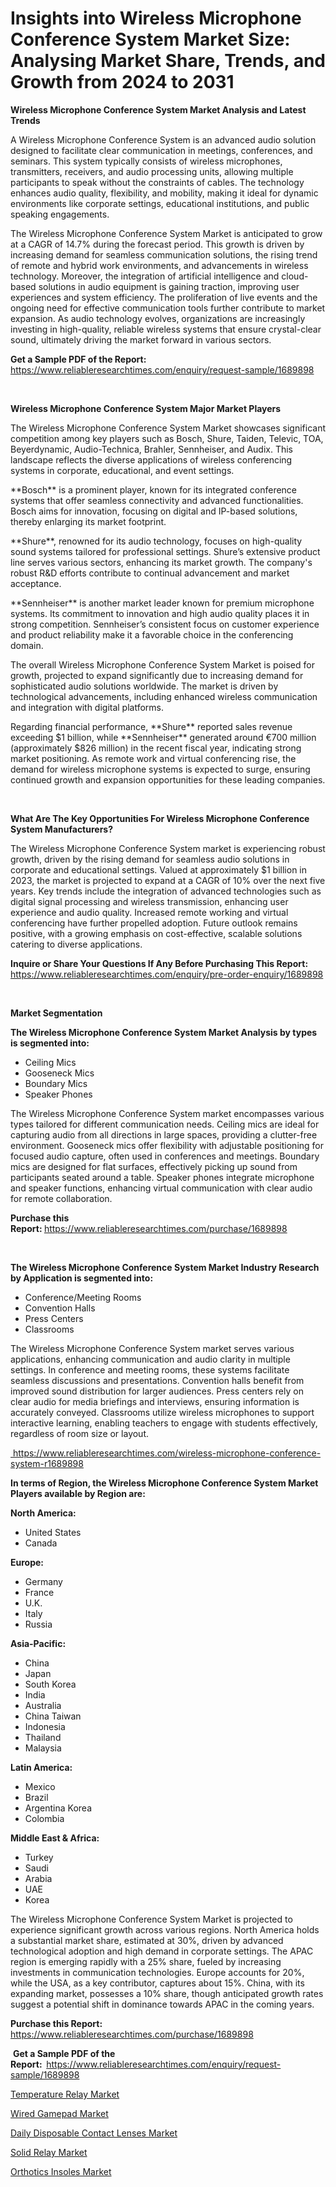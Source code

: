 <p><h1>Insights into Wireless Microphone Conference System Market Size: Analysing Market Share, Trends, and Growth from 2024 to 2031</h1></p><p><strong>Wireless Microphone Conference System Market Analysis and Latest Trends</strong></p>
<p><p>A Wireless Microphone Conference System is an advanced audio solution designed to facilitate clear communication in meetings, conferences, and seminars. This system typically consists of wireless microphones, transmitters, receivers, and audio processing units, allowing multiple participants to speak without the constraints of cables. The technology enhances audio quality, flexibility, and mobility, making it ideal for dynamic environments like corporate settings, educational institutions, and public speaking engagements.</p><p>The Wireless Microphone Conference System Market is anticipated to grow at a CAGR of 14.7% during the forecast period. This growth is driven by increasing demand for seamless communication solutions, the rising trend of remote and hybrid work environments, and advancements in wireless technology. Moreover, the integration of artificial intelligence and cloud-based solutions in audio equipment is gaining traction, improving user experiences and system efficiency. The proliferation of live events and the ongoing need for effective communication tools further contribute to market expansion. As audio technology evolves, organizations are increasingly investing in high-quality, reliable wireless systems that ensure crystal-clear sound, ultimately driving the market forward in various sectors.</p></p>
<p><strong>Get a Sample PDF of the Report:&nbsp;</strong> <a href="https://www.reliableresearchtimes.com/enquiry/request-sample/1689898?utm_campaign=1625&utm_medium=2&utm_source=Github&utm_content=ia&utm_term=17102024&utm_id=wireless-microphone-conference-system">https://www.reliableresearchtimes.com/enquiry/request-sample/1689898</a></p>
<p>&nbsp;</p>
<p><strong>Wireless Microphone Conference System Major Market Players</strong></p>
<p><p>The Wireless Microphone Conference System Market showcases significant competition among key players such as Bosch, Shure, Taiden, Televic, TOA, Beyerdynamic, Audio-Technica, Brahler, Sennheiser, and Audix. This landscape reflects the diverse applications of wireless conferencing systems in corporate, educational, and event settings.</p><p>**Bosch** is a prominent player, known for its integrated conference systems that offer seamless connectivity and advanced functionalities. Bosch aims for innovation, focusing on digital and IP-based solutions, thereby enlarging its market footprint.</p><p>**Shure**, renowned for its audio technology, focuses on high-quality sound systems tailored for professional settings. Shure’s extensive product line serves various sectors, enhancing its market growth. The company's robust R&D efforts contribute to continual advancement and market acceptance.</p><p>**Sennheiser** is another market leader known for premium microphone systems. Its commitment to innovation and high audio quality places it in strong competition. Sennheiser’s consistent focus on customer experience and product reliability make it a favorable choice in the conferencing domain.</p><p>The overall Wireless Microphone Conference System Market is poised for growth, projected to expand significantly due to increasing demand for sophisticated audio solutions worldwide. The market is driven by technological advancements, including enhanced wireless communication and integration with digital platforms. </p><p>Regarding financial performance, **Shure** reported sales revenue exceeding $1 billion, while **Sennheiser** generated around €700 million (approximately $826 million) in the recent fiscal year, indicating strong market positioning. As remote work and virtual conferencing rise, the demand for wireless microphone systems is expected to surge, ensuring continued growth and expansion opportunities for these leading companies.</p></p>
<p>&nbsp;</p>
<p><strong>What Are The Key Opportunities For Wireless Microphone Conference System Manufacturers?</strong></p>
<p><p>The Wireless Microphone Conference System market is experiencing robust growth, driven by the rising demand for seamless audio solutions in corporate and educational settings. Valued at approximately $1 billion in 2023, the market is projected to expand at a CAGR of 10% over the next five years. Key trends include the integration of advanced technologies such as digital signal processing and wireless transmission, enhancing user experience and audio quality. Increased remote working and virtual conferencing have further propelled adoption. Future outlook remains positive, with a growing emphasis on cost-effective, scalable solutions catering to diverse applications.</p></p>
<p><strong>Inquire or Share Your Questions If Any Before Purchasing This Report:</strong> <a href="https://www.reliableresearchtimes.com/enquiry/pre-order-enquiry/1689898?utm_campaign=1625&utm_medium=2&utm_source=Github&utm_content=ia&utm_term=17102024&utm_id=wireless-microphone-conference-system">https://www.reliableresearchtimes.com/enquiry/pre-order-enquiry/1689898</a></p>
<p>&nbsp;</p>
<p><strong>Market Segmentation</strong></p>
<p><strong>The Wireless Microphone Conference System Market Analysis by types is segmented into:</strong></p>
<p><ul><li>Ceiling Mics</li><li>Gooseneck Mics</li><li>Boundary Mics</li><li>Speaker Phones</li></ul></p>
<p><p>The Wireless Microphone Conference System market encompasses various types tailored for different communication needs. Ceiling mics are ideal for capturing audio from all directions in large spaces, providing a clutter-free environment. Gooseneck mics offer flexibility with adjustable positioning for focused audio capture, often used in conferences and meetings. Boundary mics are designed for flat surfaces, effectively picking up sound from participants seated around a table. Speaker phones integrate microphone and speaker functions, enhancing virtual communication with clear audio for remote collaboration.</p></p>
<p><strong>Purchase this Report:&nbsp;</strong><a href="https://www.reliableresearchtimes.com/purchase/1689898?utm_campaign=1625&utm_medium=2&utm_source=Github&utm_content=ia&utm_term=17102024&utm_id=wireless-microphone-conference-system">https://www.reliableresearchtimes.com/purchase/1689898</a></p>
<p>&nbsp;</p>
<p><strong>The Wireless Microphone Conference System Market Industry Research by Application is segmented into:</strong></p>
<p><ul><li>Conference/Meeting Rooms</li><li>Convention Halls</li><li>Press Centers</li><li>Classrooms</li></ul></p>
<p><p>The Wireless Microphone Conference System market serves various applications, enhancing communication and audio clarity in multiple settings. In conference and meeting rooms, these systems facilitate seamless discussions and presentations. Convention halls benefit from improved sound distribution for larger audiences. Press centers rely on clear audio for media briefings and interviews, ensuring information is accurately conveyed. Classrooms utilize wireless microphones to support interactive learning, enabling teachers to engage with students effectively, regardless of room size or layout.</p></p>
<p><a href="https://www.reliableresearchtimes.com/wireless-microphone-conference-system-r1689898?utm_campaign=1625&utm_medium=2&utm_source=Github&utm_content=ia&utm_term=17102024&utm_id=wireless-microphone-conference-system">&nbsp;https://www.reliableresearchtimes.com/wireless-microphone-conference-system-r1689898</a></p>
<p><strong>In terms of Region, the Wireless Microphone Conference System Market Players available by Region are:</strong></p>
<p>
    <p> <strong> North America: </strong>
        <ul>
            <li>United States</li>
            <li>Canada</li>
        </ul>
        </p> 
    <p> <strong> Europe: </strong>
        <ul>
            <li>Germany</li>
            <li>France</li>
            <li>U.K.</li>
            <li>Italy</li>
            <li>Russia</li>
        </ul>
        </p> 
    <p> <strong> Asia-Pacific: </strong>
        <ul>
            <li>China</li>
            <li>Japan</li>
            <li>South Korea</li>
            <li>India</li>
            <li>Australia</li>
            <li>China Taiwan</li>
            <li>Indonesia</li>
            <li>Thailand</li>
            <li>Malaysia</li>
        </ul>
        </p> 
    <p> <strong> Latin America: </strong>
        <ul>
            <li>Mexico</li>
            <li>Brazil</li>
            <li>Argentina Korea</li>
            <li>Colombia</li>
        </ul>
        </p> 
    <p> <strong> Middle East & Africa: </strong>
        <ul>
            <li>Turkey</li>
            <li>Saudi</li>
            <li>Arabia</li>
            <li>UAE</li>
            <li>Korea</li>
        </ul>
    </p>
    </p>
<p><p>The Wireless Microphone Conference System Market is projected to experience significant growth across various regions. North America holds a substantial market share, estimated at 30%, driven by advanced technological adoption and high demand in corporate settings. The APAC region is emerging rapidly with a 25% share, fueled by increasing investments in communication technologies. Europe accounts for 20%, while the USA, as a key contributor, captures about 15%. China, with its expanding market, possesses a 10% share, though anticipated growth rates suggest a potential shift in dominance towards APAC in the coming years.</p></p>
<p><strong>Purchase this Report: </strong><a href="https://www.reliableresearchtimes.com/purchase/1689898?utm_campaign=1625&utm_medium=2&utm_source=Github&utm_content=ia&utm_term=17102024&utm_id=wireless-microphone-conference-system">https://www.reliableresearchtimes.com/purchase/1689898</a></p>
<p>&nbsp;<strong>Get a Sample PDF of the Report:&nbsp;&nbsp;</strong><a href="https://www.reliableresearchtimes.com/enquiry/request-sample/1689898?utm_campaign=1625&utm_medium=2&utm_source=Github&utm_content=ia&utm_term=17102024&utm_id=wireless-microphone-conference-system">https://www.reliableresearchtimes.com/enquiry/request-sample/1689898</a></p>
<p><strong></strong></p>
<p><p><a href="https://www.linkedin.com/pulse/driving-forces-global-temperature-relay-market-trends-applications-wwqse?utm_campaign=1625&utm_medium=2&utm_source=Github&utm_content=ia&utm_term=17102024&utm_id=wireless-microphone-conference-system">Temperature Relay Market</a></p><p><a href="https://www.linkedin.com/pulse/wired-gamepad-market-trends-focusing-insight-forecast-analysis-ljbne?utm_campaign=1625&utm_medium=2&utm_source=Github&utm_content=ia&utm_term=17102024&utm_id=wireless-microphone-conference-system">Wired Gamepad Market</a></p><p><a href="https://www.linkedin.com/pulse/daily-disposable-contact-lenses-market-research-report-6bhqe?utm_campaign=1625&utm_medium=2&utm_source=Github&utm_content=ia&utm_term=17102024&utm_id=wireless-microphone-conference-system">Daily Disposable Contact Lenses Market</a></p><p><a href="https://www.linkedin.com/pulse/navigating-global-solid-relay-market-from-trends-strategy-vdwbe?utm_campaign=1625&utm_medium=2&utm_source=Github&utm_content=ia&utm_term=17102024&utm_id=wireless-microphone-conference-system">Solid Relay Market</a></p><p><a href="https://www.linkedin.com/pulse/orthotics-insoles-industry-sector-new-technologies-market-ektae?utm_campaign=1625&utm_medium=2&utm_source=Github&utm_content=ia&utm_term=17102024&utm_id=wireless-microphone-conference-system">Orthotics Insoles Market</a></p></p>
